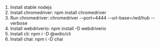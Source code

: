 1. Install stable nodejs
2. Install chromedriver: npm install chromedriver
3. Run chromedriver: chromedriver --port=4444 --url-base=/wd/hub --verbose
4. Install webdriverio: npm install -D webdriverio
5. Install cli: npm i -D @wdio/cli 
6. Install chai: npm i -D chai